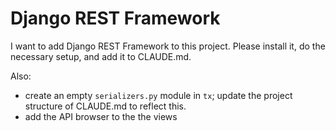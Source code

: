 # Django REST Framework

I want to add Django REST Framework to this project. Please install it, do the
necessary setup, and add it to CLAUDE.md.

Also:

- create an empty `serializers.py` module in `tx`; update the project
structure of CLAUDE.md to reflect this.
- add the API browser to the the views
